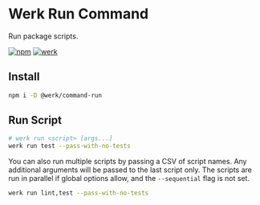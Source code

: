 # Werk Run Command

Run package scripts.

[![npm](https://img.shields.io/npm/v/@werk/command-run?label=NPM)](https://www.npmjs.com/package/@werk/command-run)
[![werk](https://img.shields.io/npm/v/@werk/cli?label=Werk&color=purple)](https://www.npmjs.com/package/@werk/cli)

## Install

```sh
npm i -D @werk/command-run
```

## Run Script

```sh
# werk run <script> [args...]
werk run test --pass-with-no-tests
```

You can also run multiple scripts by passing a CSV of script names. Any additional arguments will be passed to the last script only. The scripts are run in parallel if global options allow, and the `--sequential` flag is not set.

```sh
werk run lint,test --pass-with-no-tests
```
